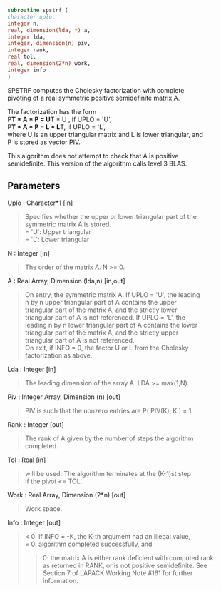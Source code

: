 ```fortran  
subroutine spstrf (  
character uplo,  
integer n,  
real, dimension(lda, *) a,  
integer lda,  
integer, dimension(n) piv,  
integer rank,  
real tol,  
real, dimension(2*n) work,  
integer info  
)  
```  
  
SPSTRF computes the Cholesky factorization with complete  
pivoting of a real symmetric positive semidefinite matrix A.  
  
The factorization has the form  
P**T * A * P = U**T * U ,  if UPLO = 'U',  
P**T * A * P = L  * L**T,  if UPLO = 'L',  
where U is an upper triangular matrix and L is lower triangular, and  
P is stored as vector PIV.  
  
This algorithm does not attempt to check that A is positive  
semidefinite. This version of the algorithm calls level 3 BLAS.  
  
## Parameters  
Uplo : Character*1 [in]  
> Specifies whether the upper or lower triangular part of the  
> symmetric matrix A is stored.  
> = 'U':  Upper triangular  
> = 'L':  Lower triangular  
  
N : Integer [in]  
> The order of the matrix A.  N >= 0.  
  
A : Real Array, Dimension (lda,n) [in,out]  
> On entry, the symmetric matrix A.  If UPLO = 'U', the leading  
> n by n upper triangular part of A contains the upper  
> triangular part of the matrix A, and the strictly lower  
> triangular part of A is not referenced.  If UPLO = 'L', the  
> leading n by n lower triangular part of A contains the lower  
> triangular part of the matrix A, and the strictly upper  
> triangular part of A is not referenced.  
> On exit, if INFO = 0, the factor U or L from the Cholesky  
> factorization as above.  
  
Lda : Integer [in]  
> The leading dimension of the array A.  LDA >= max(1,N).  
  
Piv : Integer Array, Dimension (n) [out]  
> PIV is such that the nonzero entries are P( PIV(K), K ) = 1.  
  
Rank : Integer [out]  
> The rank of A given by the number of steps the algorithm  
> completed.  
  
Tol : Real [in]  
> will be used. The algorithm terminates at the (K-1)st step  
> if the pivot <= TOL.  
  
Work : Real Array, Dimension (2*n) [out]  
> Work space.  
  
Info : Integer [out]  
> < 0: If INFO = -K, the K-th argument had an illegal value,  
> = 0: algorithm completed successfully, and  
> > 0: the matrix A is either rank deficient with computed rank  
> as returned in RANK, or is not positive semidefinite. See  
> Section 7 of LAPACK Working Note #161 for further  
> information.  
  
